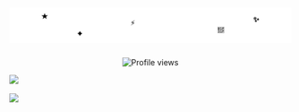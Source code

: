 <h1 align="center">
  <img src="name.svg" alt="FredZn1"/>
</h1>

<p align="center">
  <img src="https://komarev.com/ghpvc/?username=FredZn1&label=Profile%20views&color=0e75b6&style=flat" alt="Profile views" />
</p>

<a href="https://t.me/FredZn1"><img width="12px" src="https://upload.wikimedia.org/wikipedia/commons/8/82/Telegram_logo.svg">
</a></br><a href="https://t.me/FredZn1"> 

![](https://github-profile-trophy.vercel.app/?username=Fredzn1&theme=radical&no-frame=false&no-bg=false&margin-w=4)
